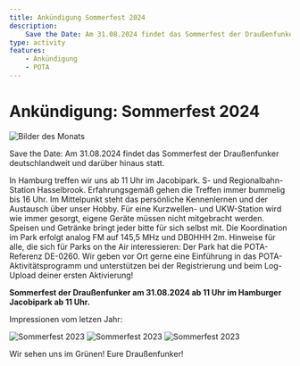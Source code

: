 ```yaml
---
title: Ankündigung Sommerfest 2024
description:
    Save the Date: Am 31.08.2024 findet das Sommerfest der Draußenfunker statt.
type: activity
features:
    - Ankündigung
    - POTA
---
```


# Ankündigung: Sommerfest 2024

![Bilder des Monats](/aktivitaeten/BDM-2024-07/38_07-2024.jpg)

Save the Date: Am 31.08.2024 findet das Sommerfest der Draußenfunker deutschlandweit und darüber hinaus statt.

In Hamburg treffen wir uns ab 11 Uhr im Jacobipark. S- und Regionalbahn-Station Hasselbrook. Erfahrungsgemäß gehen die Treffen immer bummelig bis 16 Uhr. Im Mittelpunkt steht das persönliche Kennenlernen und der Austausch über unser Hobby. Für eine Kurzwellen- und UKW-Station wird wie immer gesorgt, eigene Geräte müssen nicht mitgebracht werden. Speisen und Getränke bringt jeder bitte für sich selbst mit. Die Koordination im Park erfolgt analog FM auf 145,5 MHz und DB0HHH 2m. Hinweise für alle, die sich für Parks on the Air interessieren: Der Park hat die POTA-Referenz DE-0260. Wir geben vor Ort gerne eine Einführung in das POTA-Aktivitätsprogramm und unterstützen bei der Registrierung und beim Log-Upload deiner ersten Aktivierung!

**Sommerfest der Draußenfunker am 31.08.2024 ab 11 Uhr im Hamburger Jacobipark ab 11 Uhr.**

Impressionen vom letzen Jahr:

![Sommerfest 2023](/aktivitaeten/SOMMERFEST-2023/sommerfest_01.jpg)
![Sommerfest 2023](/aktivitaeten/SOMMERFEST-2023/sommerfest_02.jpg)
![Sommerfest 2023](/aktivitaeten/SOMMERFEST-2023/sommerfest_04.jpg)

Wir sehen uns im Grünen!
Eure Draußenfunker!
